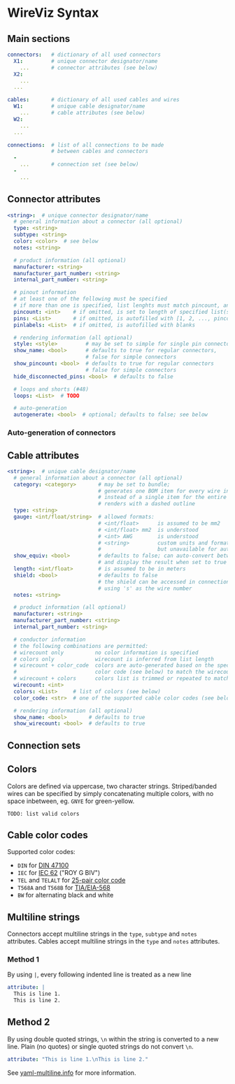 # WireViz Syntax

## Main sections

```yaml
connectors:   # dictionary of all used connectors
  X1:         # unique connector designator/name
    ...       # connector attributes (see below)
  X2:
    ...
  ...

cables:       # dictionary of all used cables and wires
  W1:         # unique cable designator/name
    ...       # cable attributes (see below)
  W2:
    ...
  ...

connections:  # list of all connections to be made
              # between cables and connectors
  -
    ...       # connection set (see below)
  -
    ...
```

## Connector attributes

```yaml
<string>:  # unique connector designator/name
  # general information about a connector (all optional)
  type: <string>
  subtype: <string>
  color: <color>  # see below
  notes: <string>

  # product information (all optional)
  manufacturer: <string>
  manufacturer_part_number: <string>
  internal_part_number: <string>

  # pinout information
  # at least one of the following must be specified
  # if more than one is specified, list lenghts must match pincount, and each other
  pincount: <int>    # if omitted, is set to length of specified list(s)
  pins: <List>       # if omitted, is autofilled with [1, 2, ..., pincount]
  pinlabels: <List>  # if omitted, is autofilled with blanks

  # rendering information (all optional)
  style: <style>         # may be set to simple for single pin connectors
  show_name: <bool>      # defaults to true for regular connectors,
                         # false for simple connectors
  show_pincount: <bool>  # defaults to true for regular connectors
                         # false for simple connectors
  hide_disconnected_pins: <bool>  # defaults to false

  # loops and shorts (#48)
  loops: <List>  # TODO

  # auto-generation
  autogenerate: <bool>  # optional; defaults to false; see below

```

### Auto-generation of connectors

<!-- TODO -->

## Cable attributes

```yaml
<string>:  # unique cable designator/name
  # general information about a connector (all optional)
  category: <category>       # may be set to bundle;
                             # generates one BOM item for every wire in the bundle
                             # instead of a single item for the entire cable;
                             # renders with a dashed outline
  type: <string>
  gauge: <int/float/string>  # allowed formats:
                             # <int/float>      is assumed to be mm2
                             # <int/float> mm2  is understood
                             # <int> AWG        is understood
                             # <string>         custom units and formats are allowed
                             #                  but unavailable for auto-conversion
  show_equiv: <bool>         # defaults to false; can auto-convert between mm2 and AWG
                             # and display the result when set to true
  length: <int/float>        # is assumed to be in meters
  shield: <bool>             # defaults to false
                             # the shield can be accessed in connections
                             # using 's' as the wire number
  notes: <string>

  # product information (all optional)
  manufacturer: <string>
  manufacturer_part_number: <string>
  internal_part_number: <string>

  # conductor information
  # the following combinations are permitted:
  # wirecount only          no color information is specified
  # colors only             wirecount is inferred from list length
  # wirecount + color_code  colors are auto-generated based on the specified
  #                         color code (see below) to match the wirecount
  # wirecount + colors      colors list is trimmed or repeated to match the wirecount
  wirecount: <int>
  colors: <List>     # list of colors (see below)
  color_code: <str>  # one of the supported cable color codes (see below)

  # rendering information (all optional)
  show_name: <bool>       # defaults to true
  show_wirecount: <bool>  # defaults to true

```

## Connection sets

<!-- TODO -->

## Colors

Colors are defined via uppercase, two character strings.
Striped/banded wires can be specified by simply concatenating multiple colors, with no space inbetween, eg. `GNYE` for green-yellow.

```
TODO: list valid colors
```

## Cable color codes

Supported color codes:

- `DIN` for [DIN 47100](https://en.wikipedia.org/wiki/DIN_47100)
- `IEC` for [IEC 62](https://en.wikipedia.org/wiki/Electronic_color_code#Color_band_system) ("ROY G BIV")
- `TEL` and `TELALT`  for [25-pair color code](https://en.wikipedia.org/wiki/Electronic_color_code#Color_band_system)
- `T568A` and `T568B` for [TIA/EIA-568](https://en.wikipedia.org/wiki/TIA/EIA-568#Wiring)
- `BW` for alternating black and white

## Multiline strings

Connectors accept multiline strings in the `type`, `subtype` and `notes` attributes.
Cables accept multiline strings in the `type` and `notes` attributes.

### Method 1

By using `|`, every following indented line is treated as a new line

```yaml
attribute: |
  This is line 1.
  This is line 2.
```

## Method 2

By using double quoted strings, `\n` within the string is converted to a new line.
Plain (no quotes) or single quoted strings do not convert `\n`.

```yaml
attribute: "This is line 1.\nThis is line 2."
```

See [yaml-multiline.info](https://yaml-multiline.info/) for more information.
